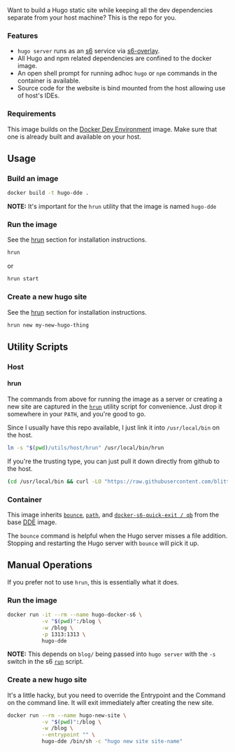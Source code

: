Want to build a Hugo static site while keeping all the dev dependencies separate from your host machine? This is the repo for you.

### Features

* `hugo server` runs as an [s6](https://skarnet.org/software/s6/overview.html) service via [s6-overlay](https://github.com/just-containers/s6-overlay).
* All Hugo and npm related dependencies are confined to the docker image.
* An open shell prompt for running adhoc `hugo` or `npm` commands in the container is available.
* Source code for the website is bind mounted from the host allowing use of host's IDEs.

### Requirements

This image builds on the [Docker Dev Environment](https://github.com/blitterated/docker_dev_env) image. Make sure that one is already built and available on your host.

## Usage

### Build an image

```sh
docker build -t hugo-dde .
```

__NOTE:__ It's important for the `hrun` utility that the image is named `hugo-dde`

### Run the image

See the [hrun](#hrun) section for installation instructions.

```sh
hrun
```

or

```sh
hrun start
```

### Create a new hugo site

See the [hrun](#hrun) section for installation instructions.

```sh
hrun new my-new-hugo-thing
```

## Utility Scripts

### Host

#### hrun

The commands from above for running the image as a server or creating a new site are captured in the [`hrun`](./utils/host/hrun) utility script for convenience. Just drop it somewhere in your `PATH`, and you're good to go.

Since I usually have this repo available, I just link it into `/usr/local/bin` on the host.

```sh
ln -s "$(pwd)/utils/host/hrun" /usr/local/bin/hrun
```

If you're the trusting type, you can just pull it down directly from github to the host.

```sh
(cd /usr/local/bin && curl -LO "https://raw.githubusercontent.com/blitterated/hugo-dde/master/utils/host/hrun" && chmod +x hrun)
```

### Container

This image inherits [`bounce`](https://github.com/blitterated/docker_dev_env#bounce), [`path`](https://github.com/blitterated/docker_dev_env#path), and [`docker-s6-quick-exit / qb`](https://github.com/blitterated/docker_dev_env#docker-s6-quick-exit--qb) from the base  [DDE](https://github.com/blitterated/docker_dev_env) image.

The `bounce` command is helpful when the Hugo server misses a file addition. Stopping and restarting the Hugo server with `bounce` will pick it up.

## Manual Operations

If you prefer not to use `hrun`, this is essentially what it does.

### Run the image

```sh
docker run -it --rm --name hugo-docker-s6 \
           -v "$(pwd)":/blog \
           -w /blog \
           -p 1313:1313 \
           hugo-dde
```

__NOTE:__ This depends on `blog/` being passed into `hugo server` with the `-s` switch in the s6 [`run`](./run#L2) script.

### Create a new hugo site

It's a little hacky, but you need to override the Entrypoint and the Command on the command line. It will exit immediately after creating the new site.

```sh
docker run --rm --name hugo-new-site \
           -v "$(pwd)":/blog \
           -w /blog \
           --entrypoint "" \
           hugo-dde /bin/sh -c "hugo new site site-name"
```
